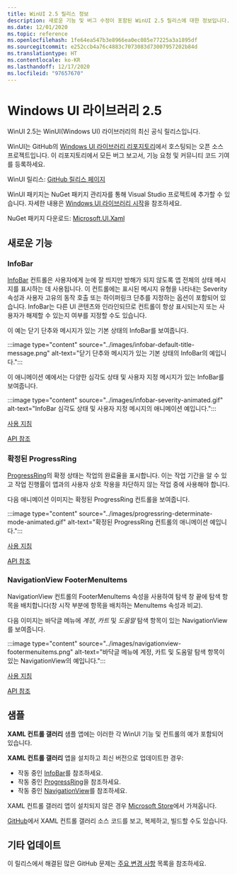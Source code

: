 ```yaml
---
title: WinUI 2.5 릴리스 정보
description: 새로운 기능 및 버그 수정이 포함된 WinUI 2.5 릴리스에 대한 정보입니다.
ms.date: 12/01/2020
ms.topic: reference
ms.openlocfilehash: 1fe64ea547b3e8966ea0ec085e77225a3a1895df
ms.sourcegitcommit: e252ccb4a76c4883c7073083d73007957202b84d
ms.translationtype: HT
ms.contentlocale: ko-KR
ms.lasthandoff: 12/17/2020
ms.locfileid: "97657670"
---
```

# <a name="windows-ui-library-25"></a>Windows UI 라이브러리 2.5

WinUI 2.5는 WinUI(Windows UI) 라이브러리의 최신 공식 릴리스입니다.

WinUI는 GitHub의 [Windows UI 라이브러리 리포지토리](https://aka.ms/winui)에서 호스팅되는 오픈 소스 프로젝트입니다. 이 리포지토리에서 모든 버그 보고서, 기능 요청 및 커뮤니티 코드 기여를 등록하세요.

WinUI 릴리스: [GitHub 릴리스 페이지](https://github.com/microsoft/microsoft-ui-xaml/releases)

WinUI 패키지는 NuGet 패키지 관리자를 통해 Visual Studio 프로젝트에 추가할 수 있습니다. 자세한 내용은 [Windows UI 라이브러리 시작](../getting-started.md)을 참조하세요.

NuGet 패키지 다운로드: [Microsoft.UI.Xaml](https://www.nuget.org/packages/Microsoft.UI.Xaml)

## <a name="new-features"></a>새로운 기능

### <a name="infobar"></a>InfoBar

[InfoBar](/windows/uwp/design/controls-and-patterns/infobar) 컨트롤은 사용자에게 눈에 잘 띄지만 방해가 되지 않도록 앱 전체의 상태 메시지를 표시하는 데 사용됩니다. 이 컨트롤에는 표시된 메시지 유형을 나타내는 Severity 속성과 사용자 고유의 동작 호출 또는 하이퍼링크 단추를 지정하는 옵션이 포함되어 있습니다. InfoBar는 다른 UI 콘텐츠와 인라인되므로 컨트롤이 항상 표시되는지 또는 사용자가 해제할 수 있는지 여부를 지정할 수도 있습니다.

이 예는 닫기 단추와 메시지가 있는 기본 상태의 InfoBar를 보여줍니다.

:::image type="content" source="../images/infobar-default-title-message.png" alt-text="닫기 단추와 메시지가 있는 기본 상태의 InfoBar의 예입니다.":::

이 애니메이션 예에서는 다양한 심각도 상태 및 사용자 지정 메시지가 있는 InfoBar를 보여줍니다.

:::image type="content" source="../images/infobar-severity-animated.gif" alt-text="InfoBar 심각도 상태 및 사용자 지정 메시지의 애니메이션 예입니다.":::

[사용 지침](/windows/uwp/design/controls-and-patterns/infobar)

[API 참조](/windows/winui/api/microsoft.ui.xaml.controls.infobar)

### <a name="determinate-progressring"></a>확정된 ProgressRing

[ProgressRing](/windows/uwp/design/controls-and-patterns/progress-controls)의 확정 상태는 작업의 완료율을 표시합니다. 이는 작업 기간을 알 수 있고 작업 진행률이 앱과의 사용자 상호 작용을 차단하지 않는 작업 중에 사용해야 합니다.

다음 애니메이션 이미지는 확정된 ProgressRing 컨트롤을 보여줍니다.

:::image type="content" source="../images/progressring-determinate-mode-animated.gif" alt-text="확정된 ProgressRing 컨트롤의 애니메이션 예입니다.":::<br>

[사용 지침](/windows/uwp/design/controls-and-patterns/progress-controls#progress-controls-best-practices)

[API 참조](/windows/winui/api/microsoft.ui.xaml.controls.progressring)


### <a name="navigationview-footermenuitems"></a>NavigationView FooterMenuItems

NavigationView 컨트롤의 FooterMenuItems 속성을 사용하여 탐색 창 끝에 탐색 항목을 배치합니다(창 시작 부분에 항목을 배치하는 MenuItems 속성과 비교).

다음 이미지는 바닥글 메뉴에 *계정*, *카트* 및 *도움말* 탐색 항목이 있는 NavigationView를 보여줍니다.

:::image type="content" source="../images/navigationview-footermenuitems.png" alt-text="바닥글 메뉴에 계정, 카트 및 도움말 탐색 항목이 있는 NavigationView의 예입니다.":::

[사용 지침](/windows/uwp/design/controls-and-patterns/navigationview?#footer-menu-items)

[API 참조](/windows/winui/api/microsoft.ui.xaml.controls.navigationview.footermenuitems)

## <a name="samples"></a>샘플

**XAML 컨트롤 갤러리** 샘플 앱에는 이러한 각 WinUI 기능 및 컨트롤의 예가 포함되어 있습니다.

**XAML 컨트롤 갤러리** 앱을 설치하고 최신 버전으로 업데이트한 경우:

- 작동 중인 [InfoBar](xamlcontrolsgallery:/item/InfoBar)를 참조하세요.
- 작동 중인 [ProgressRing](xamlcontrolsgallery:/item/ProgressRing)을 참조하세요.
- 작동 중인 [NavigationView](xamlcontrolsgallery:/item/NavigationView)를 참조하세요.

XAML 컨트롤 갤러리 앱이 설치되지 않은 경우 [Microsoft Store](https://aka.ms/xamlgalleryapp)에서 가져옵니다.

[GitHub](https://github.com/Microsoft/Xaml-Controls-Gallery)에서 XAML 컨트롤 갤러리 소스 코드를 보고, 복제하고, 빌드할 수도 있습니다.

## <a name="other-updates"></a>기타 업데이트

이 릴리스에서 해결된 많은 GitHub 문제는 [주요 변경 사항](https://github.com/microsoft/microsoft-ui-xaml/releases/tag/v2.5.0) 목록을 참조하세요.
